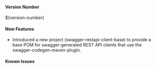 #### Version Number
${version-number}

#### New Features
- Introduced a new project (swagger-restapi-client-base) to provide a base POM for swagger-generated REST API clients that use the swagger-codegen-maven-plugin.

#### Known Issues
